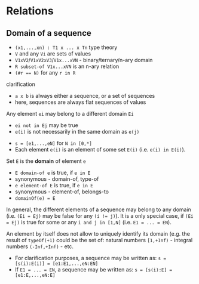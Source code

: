 
# Relations

<!-- ======================================================================= -->
## Domain of a sequence

* `(x1,...,xn) : T1 x ... x Tn` type theory
* `V` and any `Vi` are sets of values
* `V1xV2`/`V1xV2xV3`/`V1x...xVN` - binary/ternary/n-ary domain
* `R subset-of V1x...xVN` is an n-ary relation
* `(#r == N)` for any `r in R`

<!-- ======================================================================= -->

clarification

* `a x b` is always either a sequence, or a set of sequences
* here, sequences are always flat sequences of values

Any element `ei` may belong to a different domain `Ei`

* `ei not in Ej` may be true
* `e(i)` is not necessarily in the same domain as `e(j)`

<!-- ======================================================================= -->

* `s = [e1,...,eN]` for `N in [0,*]`
* Each element `e(i)` is an element of some set `E(i)` (i.e. `e(i) in E(i)`).

Set `E` is the **domain** of element `e`

* `E domain-of e` is true, if `e in E`
* synonymous - domain-of, type-of
* `e element-of E` is true, if `e in E`
* synonymous - element-of, belongs-to
* `domainOf(e) = E`

In general, the different elements of a sequence may belong to any domain
(i.e. `(Ei = Ej)` may be false for any `(i != j)`). It is a only special case,
if `(Ei = Ej)` is true for some or any `i and j in [1,N]` (i.e. `E1 = ... = EN`).

An element by itself does not allow to uniquely identify its domain (e.g. the
result of `typeOf(+1)` could be the set of: natural numbers `[1,+Inf)` -
integral numbers `(-Inf,+Inf)` - etc.

* For clarification purposes, a sequence may be written as:
  `s = [s(i):E(i)] = [e1:E1,...,eN:EN]`
* If `E1 = ... = EN`, a sequence may be written as:
  `s = [s(i):E] = [e1:E,...,eN:E]`

